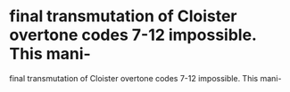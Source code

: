# final transmutation of Cloister overtone codes 7-12 impossible. This mani-

final transmutation of Cloister overtone codes 7-12 impossible. This mani-